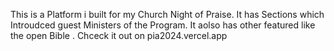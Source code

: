 This is a Platform i built for my Church Night of Praise. It has Sections which Introudced guest Ministers of the Program. It aolso has other featured like the open Bible . Chceck it out on pia2024.vercel.app